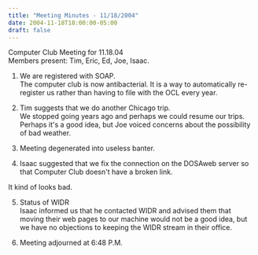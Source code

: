 ```yaml
---
title: "Meeting Minutes - 11/18/2004"
date: 2004-11-18T18:00:00-05:00
draft: false
---
```


Computer Club Meeting for 11.18.04 <br>
Members present: Tim, Eric, Ed, Joe, Isaac.<p>

1) We are registered with SOAP.<br>
The computer club is now antibacterial.  It is a way to automatically
re-register us rather than having to file with the OCL every year. <p>

2) Tim suggests that we do another Chicago trip.<br>
We stopped going years ago and perhaps we could resume our trips.  Perhaps it's
a good idea, but Joe voiced concerns about the possibility of bad weather.<p>

3) Meeting degenerated into useless banter. <p>

4) Isaac suggested that we fix the connection on the DOSAweb server so that
Computer Club doesn't have a broken link.<br>

It kind of looks bad.<p>

5) Status of WIDR<br>
Isaac informed us that he contacted WIDR and advised them that moving their web
pages to our machine would not be a good idea, but we have no objections to
keeping the WIDR stream in their office.<p>

6) Meeting adjourned at 6:48 P.M.

